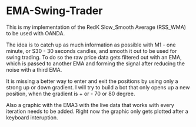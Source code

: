 # EMA-Swing-Trader

This is my implementation of the RedK Slow_Smooth Average (RSS_WMA) to be used with OANDA.

The idea is to catch up as much information as possible with M1 - one minute, or S30 - 30 seconds candles, and smooth it out to be used for swing trading. To do so the raw price data gets filtered out with an EMA, which is passed to another EMA and forming the signal after reducing the noise with a third EMA. 

It is missing a better way to enter and exit the positions by using only a strong up or down gradient. I will try to build a bot that only opens up a new position, when the gradient is + or - 70 or 80 degree. 

Also a graphic with the EMA3 with the live data that works with every iteration needs to be added. 
Right now the graphic only gets plotted after a keyboard interuption. 
